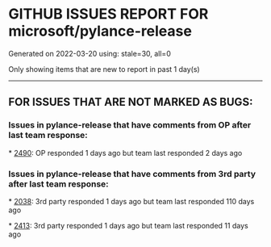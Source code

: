 
# GITHUB ISSUES REPORT FOR microsoft/pylance-release


Generated on 2022-03-20 using: stale=30, all=0


Only showing items that are new to report in past 1 day(s)


---

## FOR ISSUES THAT ARE NOT MARKED AS BUGS:


### Issues in pylance-release that have comments from OP after last team response:


\* [2490](https://github.com/microsoft/pylance-release/issues/2490 "Pylance does not show import suggestions for classes and functions inside file starting with underscore"): OP responded 1 days ago but team last responded 2 days ago

### Issues in pylance-release that have comments from 3rd party after last team response:


\* [2038](https://github.com/microsoft/pylance-release/issues/2038 "Pyright do not autocomplete scipy.stats.norm module"): 3rd party responded 1 days ago but team last responded 110 days ago

\* [2413](https://github.com/microsoft/pylance-release/issues/2413 "Feature Request: Inline Type hints"): 3rd party responded 1 days ago but team last responded 11 days ago
